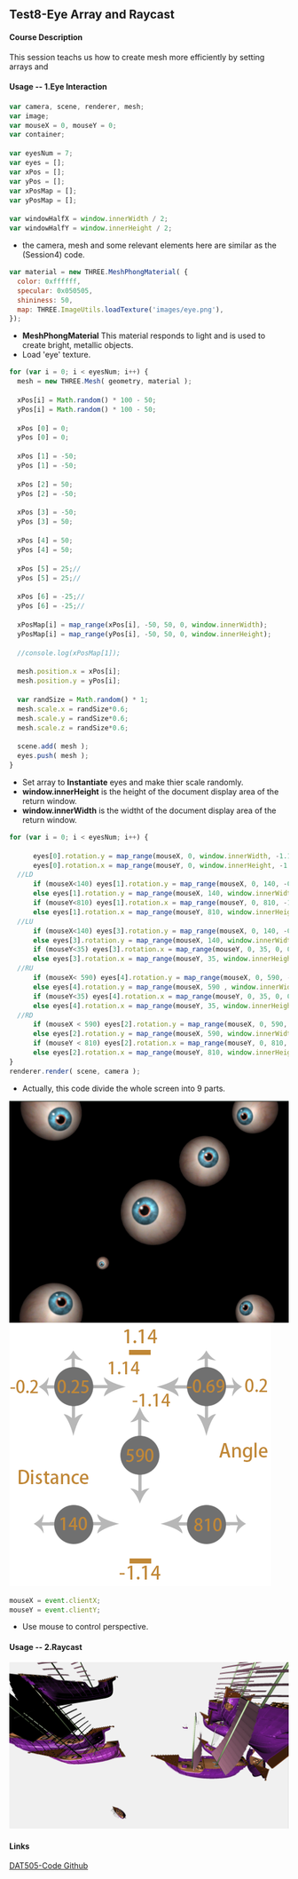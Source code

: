 ## Test8-Eye Array and Raycast ##

#### Course Description ####
This session teachs us how to create mesh more efficiently by setting arrays and

#### Usage -- 1.Eye Interaction ####
```javascript
var camera, scene, renderer, mesh;
var image;
var mouseX = 0, mouseY = 0;
var container;

var eyesNum = 7;
var eyes = [];
var xPos = [];
var yPos = [];
var xPosMap = [];
var yPosMap = [];

var windowHalfX = window.innerWidth / 2;
var windowHalfY = window.innerHeight / 2;
```

* the camera, mesh and some relevant elements here are similar as the (Session4) code.

```javascript
var material = new THREE.MeshPhongMaterial( {
  color: 0xffffff,
  specular: 0x050505,
  shininess: 50,
  map: THREE.ImageUtils.loadTexture('images/eye.png'),
});
```

* **MeshPhongMaterial** This material responds to light and is used to create bright, metallic objects.
* Load 'eye' texture.

```javascript
for (var i = 0; i < eyesNum; i++) {
  mesh = new THREE.Mesh( geometry, material );

  xPos[i] = Math.random() * 100 - 50;
  yPos[i] = Math.random() * 100 - 50;

  xPos [0] = 0;
  yPos [0] = 0;

  xPos [1] = -50;
  yPos [1] = -50;

  xPos [2] = 50;
  yPos [2] = -50;

  xPos [3] = -50;
  yPos [3] = 50;

  xPos [4] = 50;
  yPos [4] = 50;

  xPos [5] = 25;//
  yPos [5] = 25;//

  xPos [6] = -25;//
  yPos [6] = -25;//

  xPosMap[i] = map_range(xPos[i], -50, 50, 0, window.innerWidth);
  yPosMap[i] = map_range(yPos[i], -50, 50, 0, window.innerHeight);

  //console.log(xPosMap[1]);

  mesh.position.x = xPos[i];
  mesh.position.y = yPos[i];

  var randSize = Math.random() * 1;
  mesh.scale.x = randSize*0.6;
  mesh.scale.y = randSize*0.6;
  mesh.scale.z = randSize*0.6;

  scene.add( mesh );
  eyes.push( mesh );
}
```

* Set array to **Instantiate** eyes and make thier scale randomly.
* **window.innerHeight** is the height of the document display area of the return window.
* **window.innerWidth** is the widtht of the document display area of the return window.

```javascript
for (var i = 0; i < eyesNum; i++) {

      eyes[0].rotation.y = map_range(mouseX, 0, window.innerWidth, -1.14, 1.14);
      eyes[0].rotation.x = map_range(mouseY, 0, window.innerHeight, -1.14, 1.14);
  //LD
      if (mouseX<140) eyes[1].rotation.y = map_range(mouseX, 0, 140, -0.2, 0.25);
      else eyes[1].rotation.y = map_range(mouseX, 140, window.innerWidth, 0.25, 1.14);
      if (mouseY<810) eyes[1].rotation.x = map_range(mouseY, 0, 810, -1.14, -0.25);
      else eyes[1].rotation.x = map_range(mouseY, 810, window.innerHeight, -0.25, 0);
  //LU
      if (mouseX<140) eyes[3].rotation.y = map_range(mouseX, 0, 140, -0.2, 0.25);
      else eyes[3].rotation.y = map_range(mouseX, 140, window.innerWidth, 0.25, 1.14);
      if (mouseY<35) eyes[3].rotation.x = map_range(mouseY, 0, 35, 0, 0.25);
      else eyes[3].rotation.x = map_range(mouseY, 35, window.innerHeight, 0.25, 1.14);
  //RU
      if (mouseX< 590) eyes[4].rotation.y = map_range(mouseX, 0, 590, -1.14, -0.69);
      else eyes[4].rotation.y = map_range(mouseX, 590 , window.innerWidth, -0.69 , 0.2);
      if (mouseY<35) eyes[4].rotation.x = map_range(mouseY, 0, 35, 0, 0.25);
      else eyes[4].rotation.x = map_range(mouseY, 35, window.innerHeight, 0.25, 1.14);
  //RD
      if (mouseX < 590) eyes[2].rotation.y = map_range(mouseX, 0, 590, -1.14, -0.69);
      else eyes[2].rotation.y = map_range(mouseX, 590, window.innerWidth, -0.69, 0.2);
      if (mouseY < 810) eyes[2].rotation.x = map_range(mouseY, 0, 810, -1.14, -0.25);
      else eyes[2].rotation.x = map_range(mouseY, 810, window.innerHeight, -0.25, 0);
}
renderer.render( scene, camera );
```
* Actually, this code divide the whole screen into 9 parts.

![Image text](/pictures/eye.png)
![Image text](/pictures/DA.png)

```javascript
mouseX = event.clientX;
mouseY = event.clientY;
```
* Use mouse to control perspective.

#### Usage -- 2.Raycast ####
![Image text](/pictures/ray.png)

#### Links ####
[DAT505-Code Github](https://github.com/kevenie/DAT505-Code)
